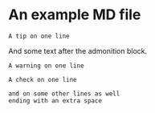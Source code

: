 # An example MD file

```ad-tip
A tip on one line
```

And some text after the admonition block.

```ad-warning
A warning on one line
```


```ad-check
A check on one line

and on some other lines as well
ending with an extra space

```

